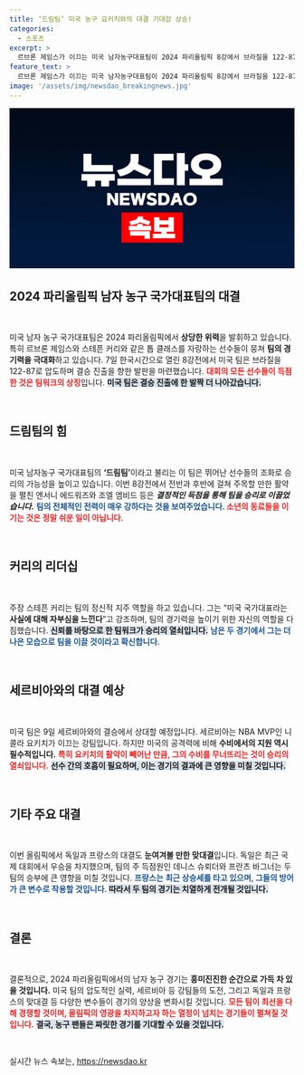 ```yaml
---
title: ‘드림팀’ 미국 농구 요키치와의 대결 기대감 상승!
categories:
  - 스포츠
excerpt: >
  르브론 제임스가 이끄는 미국 남자농구대표팀이 2024 파리올림픽 8강에서 브라질을 122-87로 압도하며 결승 진출을 선언했다. 다가오는 세르비아와의 대결이 기대되는 가운데, 드림팀의 위력을 기대해도 좋다!
feature_text: >
  르브론 제임스가 이끄는 미국 남자농구대표팀이 2024 파리올림픽 8강에서 브라질을 122-87로 압도하며 결승 진출을 선언했다. 다가오는 세르비아와의 대결이 기대되는 가운데, 드림팀의 위력을 기대해도 좋다!
image: '/assets/img/newsdao_breakingnews.jpg'
---
```


<p><img src="/assets/img/newsdao_breakingnews.jpg" alt="firstkoreanews 속보" /></p>

<h2 data-ke-size="size26">2024 파리올림픽 남자 농구 국가대표팀의 대결</h2>

<p data-ke-size="size16">&nbsp;</p>

<p>미국 남자 농구 국가대표팀은 2024 파리올림픽에서 <strong>상당한 위력</strong>을 발휘하고 있습니다. 특히 르브론 제임스와 스테픈 커리와 같은 톱 클래스를 자랑하는 선수들이 뭉쳐 <strong>팀의 경기력을 극대화</strong>하고 있습니다. 7일 한국시간으로 열린 8강전에서 미국 팀은 브라질을 122-87로 압도하며 결승 진출을 향한 발판을 마련했습니다. <b><span style="color: #ee2323;">대회의 모든 선수들이 득점한 것은 팀워크의 상징</span></b>입니다. <b><span style="background-color: #21538527;">미국 팀은 결승 진출에 한 발짝 더 나아갔습니다.</span></b> </p>

<p data-ke-size="size16">&nbsp;</p>

<h2 data-ke-size="size26">드림팀의 힘</h2>

<p data-ke-size="size16">&nbsp;</p>

<p>미국 남자농구 국가대표팀의 <strong>‘드림팀’</strong>이라고 불리는 이 팀은 뛰어난 선수들의 조화로 승리의 가능성을 높이고 있습니다. 이번 8강전에서 전반과 후반에 걸쳐 주목할 만한 활약을 펼친 앤서니 에드워즈와 조엘 엠비드 등은 <strong><em>결정적인 득점을 통해 팀을 승리로 이끌었습니다.</em></strong>  <b><span style="color: #1a5490;">팀의 전체적인 전력이 매우 강하다는 것을 보여주었습니다. </span></b>  <b><span style="color: #ee2323;">소년의 동료들을 이기는 것은 정말 쉬운 일이 아닙니다. </span></b></p>

<p data-ke-size="size16">&nbsp;</p>

<h2 data-ke-size="size26">커리의 리더십</h2>

<p data-ke-size="size16">&nbsp;</p>

<p>주장 스테픈 커리는 팀의 정신적 지주 역할을 하고 있습니다. 그는 “미국 국가대표라는 <strong>사실에 대해 자부심을 느낀다</strong>”고 강조하며, 팀의 경기력을 높이기 위한 자신의 역할을 다짐했습니다. <b><span style="background-color: #21538527;">신뢰를 바탕으로 한 팀워크가 승리의 열쇠입니다.</span></b> <b><span style="color: #1a5490;">남은 두 경기에서 그는 더 나은 모습으로 팀을 이끌 것이라고 확신합니다.</span></b></p>

<p data-ke-size="size16">&nbsp;</p>

<h2 data-ke-size="size26">세르비아와의 대결 예상</h2>

<p data-ke-size="size16">&nbsp;</p>

<p>미국 팀은 9일 세르비아와의 결승에서 상대할 예정입니다. 세르비아는 NBA MVP인 니콜라 요키치가 이끄는 강팀입니다. 하지만 미국의 공격력에 비해 <strong>수비에서의 지원 역시 필수적입니다.</strong> <b><span style="color: #ee2323;">특히 요키치의 활약이 빼어난 만큼, 그의 수비를 무너뜨리는 것이 승리의 열쇠입니다.</span></b> <b><span style="background-color: #21538527;">선수 간의 호흡이 필요하며, 이는 경기의 결과에 큰 영향을 미칠 것입니다.</span></b> </p>

<p data-ke-size="size16">&nbsp;</p>

<h2 data-ke-size="size26">기타 주요 대결</h2>

<p data-ke-size="size16">&nbsp;</p>

<p>이번 올림픽에서 독일과 프랑스의 대결도 <strong>눈여겨볼 만한 맞대결</strong>입니다. 독일은 최근 국제 대회에서 우승을 차지했으며, 팀의 주 득점원인 데니스 슈뢰더와 프란츠 바그너는 두 팀의 승부에 큰 영향을 미칠 것입니다. <b><span style="color: #1a5490;">프랑스는 최근 상승세를 타고 있으며, 그들의 방어가 큰 변수로 작용할 것입니다. </span></b> <b><span style="background-color: #21538527;">따라서 두 팀의 경기는 치열하게 전개될 것입니다.</span></b> </p>

<p data-ke-size="size16">&nbsp;</p>

<h2 data-ke-size="size26">결론</h2>

<p data-ke-size="size16">&nbsp;</p>

<p>결론적으로, 2024 파리올림픽에서의 남자 농구 경기는 <strong>흥미진진한 순간으로 가득 차 있을 것입니다.</strong> 미국 팀의 압도적인 실력, 세르비아 등 강팀들의 도전, 그리고 독일과 프랑스의 맞대결 등 다양한 변수들이 경기의 양상을 변화시킬 것입니다. <b><span style="color: #ee2323;">모든 팀이 최선을 다해 경쟁할 것이며, 올림픽의 영광을 차지하고자 하는 열정이 넘치는 경기들이 펼쳐질 것입니다.</span></b> <b><span style="background-color: #21538527;">결국, 농구 팬들은 짜릿한 경기를 기대할 수 있을 것입니다.</span></b> </p>

<p data-ke-size="size16">&nbsp;</p>
실시간 뉴스 속보는, <a href="https://newsdao.kr" rel="dofollow">https://newsdao.kr</a>



